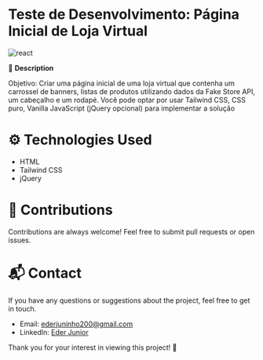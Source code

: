 # Teste de Desenvolvimento: Página Inicial de Loja Virtual

<img
  src="/src/img/quiz.svg"
  alt="react"
  title="React"
  style="display: inline-block; margin: 0 auto; max-width: 500px">

🚀 **Description**

Objetivo:
Criar uma página inicial de uma loja virtual que contenha um carrossel de banners, listas de
produtos utilizando dados da Fake Store API, um cabeçalho e um rodapé. Você pode optar
por usar Tailwind CSS, CSS puro, Vanilla JavaScript (jQuery opcional) para implementar a
solução

# ⚙️ Technologies Used
- HTML
- Tailwind CSS
- jQuery

# 🤝 Contributions
Contributions are always welcome! Feel free to submit pull requests or open issues.

# 📬 Contact
If you have any questions or suggestions about the project, feel free to get in touch.

- Email: ederjuninho200@gmail.com
- LinkedIn: [Eder Junior](https://www.linkedin.com/in/ederjuniordev/)

Thank you for your interest in viewing this project! 🙌
